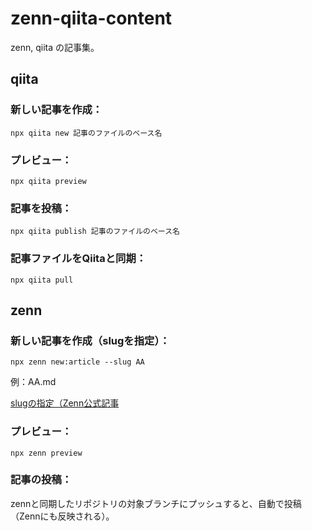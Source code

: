 # zenn-qiita-content

zenn, qiita の記事集。

## qiita

### 新しい記事を作成：
```
npx qiita new 記事のファイルのベース名
```
### プレビュー：
```
npx qiita preview
```
### 記事を投稿：
```
npx qiita publish 記事のファイルのベース名
```
### 記事ファイルをQiitaと同期：
```
npx qiita pull
```

## zenn
### 新しい記事を作成（slugを指定）：
```
npx zenn new:article --slug AA
```
例：AA.md

[slugの指定（Zenn公式記事](https://zenn.dev/zenn/articles/what-is-slug)

### プレビュー：
```
npx zenn preview
```
### 記事の投稿：

zennと同期したリポジトリの対象ブランチにプッシュすると、自動で投稿（Zennにも反映される）。
